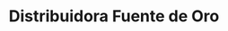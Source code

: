 ---
title: "Distribuidora Fuente de Oro"
url: /santa-ana/distribuidora-fuente-de-oro/
shop: Allgemein
---